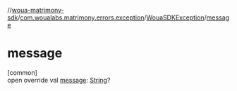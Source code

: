 //[woua-matrimony-sdk](../../../index.md)/[com.woualabs.matrimony.errors.exception](../index.md)/[WouaSDKException](index.md)/[message](message.md)

# message

[common]\
open override val [message](message.md): [String](https://kotlinlang.org/api/latest/jvm/stdlib/kotlin/-string/index.html)?
